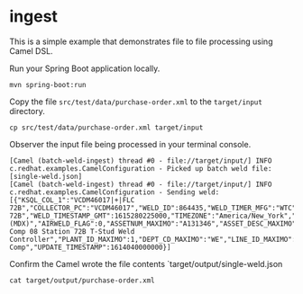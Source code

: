 # ingest
This is a simple example that demonstrates file to file processing using Camel DSL.

Run your Spring Boot application locally.
```shell
mvn spring-boot:run
```

Copy the file `src/test/data/purchase-order.xml` to the `target/input` directory.
```shell
cp src/test/data/purchase-order.xml target/input
```

Observer the input file being processed in your terminal console.
```text
[Camel (batch-weld-ingest) thread #0 - file://target/input/] INFO  c.redhat.examples.CamelConfiguration - Picked up batch weld file: [single-weld.json]
[Camel (batch-weld-ingest) thread #0 - file://target/input/] INFO  c.redhat.examples.CamelConfiguration - Sending weld: [{"KSQL_COL_1":"VCDM46017|+|FLC 72B","COLLECTOR_PC":"VCDM46017","WELD_ID":864435,"WELD_TIMER_MFG":"WTC","TIMER_NAME":"FLC 72B","WELD_TIMESTAMP_GMT":1615280225000,"TIMEZONE":"America/New_York","PROGRAM_NO":47,"AVG_RESISTANCE_VALUE":208,"REF_RESISTANCE_VALUE":107,"UCL_VALUE":122,"LCL_VALUE":92,"EXPULSION_TIME":0,"SPATTER_FLAG":0,"FEEDBACK_FLAG":1,"MODEL_CODE_WELDABILITY":"TYA (MDX)","AIRWELD_FLAG":0,"ASSETNUM_MAXIMO":"A131346","ASSET_DESC_MAXIMO":"Floor Comp 08 Station 72B T-Stud Weld Controller","PLANT_ID_MAXIMO":1,"DEPT_CD_MAXIMO":"WE","LINE_ID_MAXIMO":1,"ZONE_CD_MAXIMO":"A0","PROCESS_CD_MAXIMO":"FL","STATION_CD_MAXIMO":7,"ASSET_SYSTEM_CD_MAXIMO":"2B","SITE_CD":"ELP","PROCESS_DESCRIPTION":"Floor Comp","UPDATE_TIMESTAMP":1614040000000}]
```

Confirm the Camel wrote the file contents `target/output/single-weld.json
```shell
cat target/output/purchase-order.xml
```
